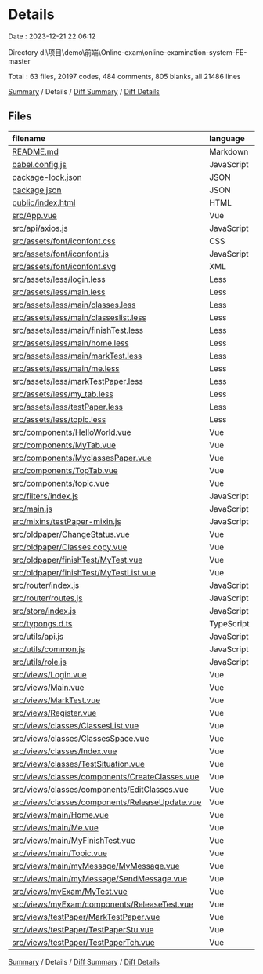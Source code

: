 # Details

Date : 2023-12-21 22:06:12

Directory d:\\项目\\demo\\前端\\Online-exam\\online-examination-system-FE-master

Total : 63 files,  20197 codes, 484 comments, 805 blanks, all 21486 lines

[Summary](results.md) / Details / [Diff Summary](diff.md) / [Diff Details](diff-details.md)

## Files
| filename | language | code | comment | blank | total |
| :--- | :--- | ---: | ---: | ---: | ---: |
| [README.md](/README.md) | Markdown | 47 | 0 | 23 | 70 |
| [babel.config.js](/babel.config.js) | JavaScript | 5 | 0 | 2 | 7 |
| [package-lock.json](/package-lock.json) | JSON | 13,597 | 0 | 1 | 13,598 |
| [package.json](/package.json) | JSON | 29 | 0 | 1 | 30 |
| [public/index.html](/public/index.html) | HTML | 16 | 1 | 1 | 18 |
| [src/App.vue](/src/App.vue) | Vue | 85 | 3 | 8 | 96 |
| [src/api/axios.js](/src/api/axios.js) | JavaScript | 50 | 5 | 7 | 62 |
| [src/assets/font/iconfont.css](/src/assets/font/iconfont.css) | CSS | 18 | 0 | 4 | 22 |
| [src/assets/font/iconfont.js](/src/assets/font/iconfont.js) | JavaScript | 1 | 0 | 0 | 1 |
| [src/assets/font/iconfont.svg](/src/assets/font/iconfont.svg) | XML | 20 | 3 | 7 | 30 |
| [src/assets/less/login.less](/src/assets/less/login.less) | Less | 69 | 0 | 5 | 74 |
| [src/assets/less/main.less](/src/assets/less/main.less) | Less | 153 | 29 | 40 | 222 |
| [src/assets/less/main/classes.less](/src/assets/less/main/classes.less) | Less | 3 | 0 | 0 | 3 |
| [src/assets/less/main/classeslist.less](/src/assets/less/main/classeslist.less) | Less | 134 | 0 | 12 | 146 |
| [src/assets/less/main/finishTest.less](/src/assets/less/main/finishTest.less) | Less | 52 | 1 | 9 | 62 |
| [src/assets/less/main/home.less](/src/assets/less/main/home.less) | Less | 89 | 8 | 18 | 115 |
| [src/assets/less/main/markTest.less](/src/assets/less/main/markTest.less) | Less | 10 | 0 | 3 | 13 |
| [src/assets/less/main/me.less](/src/assets/less/main/me.less) | Less | 75 | 0 | 16 | 91 |
| [src/assets/less/markTestPaper.less](/src/assets/less/markTestPaper.less) | Less | 41 | 0 | 9 | 50 |
| [src/assets/less/my_tab.less](/src/assets/less/my_tab.less) | Less | 111 | 11 | 15 | 137 |
| [src/assets/less/testPaper.less](/src/assets/less/testPaper.less) | Less | 355 | 6 | 82 | 443 |
| [src/assets/less/topic.less](/src/assets/less/topic.less) | Less | 23 | 0 | 3 | 26 |
| [src/components/HelloWorld.vue](/src/components/HelloWorld.vue) | Vue | 34 | 1 | 4 | 39 |
| [src/components/MyTab.vue](/src/components/MyTab.vue) | Vue | 190 | 20 | 22 | 232 |
| [src/components/MyclassesPaper.vue](/src/components/MyclassesPaper.vue) | Vue | 42 | 0 | 6 | 48 |
| [src/components/TopTab.vue](/src/components/TopTab.vue) | Vue | 19 | 0 | 3 | 22 |
| [src/components/topic.vue](/src/components/topic.vue) | Vue | 174 | 16 | 14 | 204 |
| [src/filters/index.js](/src/filters/index.js) | JavaScript | 41 | 2 | 3 | 46 |
| [src/main.js](/src/main.js) | JavaScript | 36 | 2 | 9 | 47 |
| [src/mixins/testPaper-mixin.js](/src/mixins/testPaper-mixin.js) | JavaScript | 58 | 5 | 17 | 80 |
| [src/oldpaper/ChangeStatus.vue](/src/oldpaper/ChangeStatus.vue) | Vue | 22 | 1 | 9 | 32 |
| [src/oldpaper/Classes copy.vue](/src/oldpaper/Classes%20copy.vue) | Vue | 94 | 4 | 13 | 111 |
| [src/oldpaper/finishTest/MyTest.vue](/src/oldpaper/finishTest/MyTest.vue) | Vue | 27 | 1 | 6 | 34 |
| [src/oldpaper/finishTest/MyTestList.vue](/src/oldpaper/finishTest/MyTestList.vue) | Vue | 58 | 0 | 6 | 64 |
| [src/router/index.js](/src/router/index.js) | JavaScript | 8 | 0 | 4 | 12 |
| [src/router/routes.js](/src/router/routes.js) | JavaScript | 134 | 0 | 5 | 139 |
| [src/store/index.js](/src/store/index.js) | JavaScript | 119 | 12 | 9 | 140 |
| [src/typongs.d.ts](/src/typongs.d.ts) | TypeScript | 4 | 0 | 0 | 4 |
| [src/utils/api.js](/src/utils/api.js) | JavaScript | 6 | 0 | 0 | 6 |
| [src/utils/common.js](/src/utils/common.js) | JavaScript | 100 | 29 | 27 | 156 |
| [src/utils/role.js](/src/utils/role.js) | JavaScript | 9 | 0 | 2 | 11 |
| [src/views/Login.vue](/src/views/Login.vue) | Vue | 75 | 6 | 7 | 88 |
| [src/views/Main.vue](/src/views/Main.vue) | Vue | 142 | 21 | 17 | 180 |
| [src/views/MarkTest.vue](/src/views/MarkTest.vue) | Vue | 12 | 0 | 4 | 16 |
| [src/views/Register.vue](/src/views/Register.vue) | Vue | 155 | 3 | 9 | 167 |
| [src/views/classes/ClassesList.vue](/src/views/classes/ClassesList.vue) | Vue | 190 | 18 | 22 | 230 |
| [src/views/classes/ClassesSpace.vue](/src/views/classes/ClassesSpace.vue) | Vue | 423 | 23 | 34 | 480 |
| [src/views/classes/Index.vue](/src/views/classes/Index.vue) | Vue | 29 | 0 | 3 | 32 |
| [src/views/classes/TestSituation.vue](/src/views/classes/TestSituation.vue) | Vue | 303 | 10 | 17 | 330 |
| [src/views/classes/components/CreateClasses.vue](/src/views/classes/components/CreateClasses.vue) | Vue | 87 | 3 | 3 | 93 |
| [src/views/classes/components/EditClasses.vue](/src/views/classes/components/EditClasses.vue) | Vue | 79 | 5 | 3 | 87 |
| [src/views/classes/components/ReleaseUpdate.vue](/src/views/classes/components/ReleaseUpdate.vue) | Vue | 65 | 9 | 7 | 81 |
| [src/views/main/Home.vue](/src/views/main/Home.vue) | Vue | 91 | 7 | 11 | 109 |
| [src/views/main/Me.vue](/src/views/main/Me.vue) | Vue | 66 | 1 | 4 | 71 |
| [src/views/main/MyFinishTest.vue](/src/views/main/MyFinishTest.vue) | Vue | 174 | 6 | 13 | 193 |
| [src/views/main/Topic.vue](/src/views/main/Topic.vue) | Vue | 22 | 0 | 3 | 25 |
| [src/views/main/myMessage/MyMessage.vue](/src/views/main/myMessage/MyMessage.vue) | Vue | 98 | 4 | 15 | 117 |
| [src/views/main/myMessage/SendMessage.vue](/src/views/main/myMessage/SendMessage.vue) | Vue | 12 | 0 | 4 | 16 |
| [src/views/myExam/MyTest.vue](/src/views/myExam/MyTest.vue) | Vue | 184 | 9 | 22 | 215 |
| [src/views/myExam/components/ReleaseTest.vue](/src/views/myExam/components/ReleaseTest.vue) | Vue | 271 | 30 | 28 | 329 |
| [src/views/testPaper/MarkTestPaper.vue](/src/views/testPaper/MarkTestPaper.vue) | Vue | 313 | 38 | 45 | 396 |
| [src/views/testPaper/TestPaperStu.vue](/src/views/testPaper/TestPaperStu.vue) | Vue | 535 | 65 | 51 | 651 |
| [src/views/testPaper/TestPaperTch.vue](/src/views/testPaper/TestPaperTch.vue) | Vue | 713 | 66 | 58 | 837 |

[Summary](results.md) / Details / [Diff Summary](diff.md) / [Diff Details](diff-details.md)